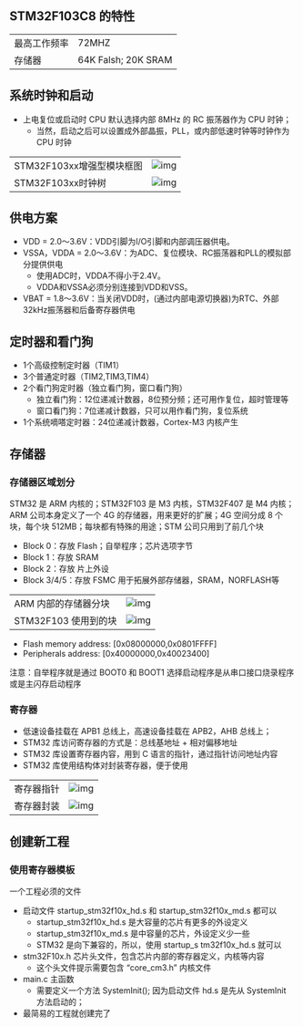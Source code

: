 ## STM32F103C8 的特性

|              |                     |
| ------------ | ------------------- |
| 最高工作频率 | 72MHZ               |
| 存储器       | 64K Falsh; 20K SRAM |

## 系统时钟和启动

- 上电复位或启动时 CPU 默认选择内部 8MHz 的 RC 振荡器作为 CPU 时钟；
  - 当然，启动之后可以设置成外部晶振，PLL，或内部低速时钟等时钟作为 CPU 时钟

|                           |                                                     |
| ------------------------- | --------------------------------------------------- |
| STM32F103xx增强型模块框图 | ![img](./img/2022-07-07_215636_STM32F103_Modul.png) |
| STM32F103xx时钟树         | ![img](./img/2022-07-07_215830_Clock_tree.png)      |

## 供电方案

- VDD = 2.0～3.6V：VDD引脚为I/O引脚和内部调压器供电。
- VSSA，VDDA = 2.0～3.6V：为ADC、复位模块、RC振荡器和PLL的模拟部分提供供电
  - 使用ADC时，VDDA不得小于2.4V。
  - VDDA和VSSA必须分别连接到VDD和VSS。
- VBAT = 1.8～3.6V：当关闭VDD时，(通过内部电源切换器)为RTC、外部32kHz振荡器和后备寄存器供电

## 定时器和看门狗

- 1个高级控制定时器（TIM1）
- 3个普通定时器（TIM2,TIM3,TIM4）
- 2个看门狗定时器（独立看门狗，窗口看门狗）
  - 独立看门狗：12位递减计数器，8位预分频；还可用作复位，超时管理等
  - 窗口看门狗：7位递减计数器，只可以用作看门狗，复位系统
- 1个系统嘀嗒定时器：24位递减计数器，Cortex-M3 内核产生

## 存储器

### 存储器区域划分

STM32 是 ARM 内核的；STM32F103 是 M3 内核，STM32F407 是 M4 内核；
ARM 公司本身定义了一个 4G 的存储器，用来更好的扩展；4G 空间分成 8 个块，每个块 512MB；每块都有特殊的用途；STM 公司只用到了前几个块

- Block 0：存放 Flash；自举程序；芯片选项字节
- Block 1：存放 SRAM
- Block 2：存放 片上外设
- Block 3/4/5：存放 FSMC 用于拓展外部存储器，SRAM，NORFLASH等

|                      |                                                     |
| -------------------- | --------------------------------------------------- |
| ARM 内部的存储器分块 | ![img](./img/2022-07-09_223625_Arm_Block.png)       |
| STM32F103 使用到的块 | ![img](./img/2022-07-09_223719_STM32F103_Block.png) |

- Flash memory address: [0x08000000,0x0801FFFF]
- Peripherals address: [0x40000000,0x40023400]

注意：自举程序就是通过 BOOT0 和 BOOT1 选择启动程序是从串口接口烧录程序或是主闪存启动程序

### 寄存器

- 低速设备挂载在 APB1 总线上，高速设备挂载在 APB2，AHB 总线上；
- STM32 库访问寄存器的方式是：总线基地址 + 相对偏移地址
- STM32 库设置寄存器内容，用到 C 语言的指针，通过指针访问地址内容
- STM32 库使用结构体对封装寄存器，便于使用

|            |                                             |
| ---------- | ------------------------------------------- |
| 寄存器指针 | ![img](./img/2022-07-09_225555_Pointer.png) |
| 寄存器封装 | ![img](./img/2022-07-09_225915_Struct.png)  |

## 创建新工程

### 使用寄存器模板

一个工程必须的文件

- 启动文件 startup_stm32f10x_hd.s 和 startup_stm32f10x_md.s 都可以
  - startup_stm32f10x_hd.s 是大容量的芯片有更多的外设定义
  - startup_stm32f10x_md.s 是中容量的芯片，外设定义少一些
  - STM32 是向下兼容的，所以，使用 startup_s tm32f10x_hd.s 就可以
- stm32F10x.h 芯片头文件，包含芯片内部的寄存器定义，内核等内容
  - 这个头文件提示需要包含 “core_cm3.h” 内核文件
- main.c 主函数
  - 需要定义一个方法 SystemInit(); 因为启动文件 hd.s 是先从 SystemInit 方法启动的；
- 最简易的工程就创建完了
